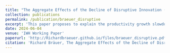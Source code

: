 ```yaml
---
title: "The Aggregate Effects of the Decline of Disruptive Innovation (JMP)"
collection: publications
permalink: /publication/braeuer_disruptive
excerpt: 'This paper proposes to explain the productivity growth slowdown with firms consciously preventing disruptive innovation. I build an endogenous growth model with incremental and disruptive inventions and an inventor labor market where firms poach disruptive inventors to protect established technologies. I calibrate this model to the global patent landscape in 1990 and show that it predicts 52\% of the decline of disruptive innovation until 2010. I confirm critical assumptions with an event study: Disruptions increase future research productivity, hurt incumbent inventors and raise the probability of future disruption. Without disruption, technology classes trend further towards incrementalism. '
date: 2024-06-04
venue: 'IWH Working Paper'
paperurl: 'http://Richardbraeuer.github.io/files/braeuer_disruptive.pdf'
citation: 'Richard Bräuer, The Aggregate Effects of the Decline of Disruptive Innovation, IWH Working Paper, 2024'
---
```

